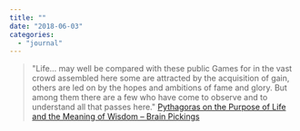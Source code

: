 ```yaml
---
title: ""
date: "2018-06-03"
categories: 
  - "journal"
---
```


> "Life… may well be compared with these public Games for in the vast crowd assembled here some are attracted by the acquisition of gain, others are led on by the hopes and ambitions of fame and glory. But among them there are a few who have come to observe and to understand all that passes here." [Pythagoras on the Purpose of Life and the Meaning of Wisdom – Brain Pickings](https://www.brainpickings.org/2018/05/23/pythagoras-olympic-games/?mc_cid=86df70181c&mc_eid=2d37f1fa25)
